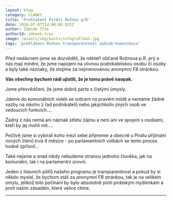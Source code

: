 ```yaml
---
layout: blog
category: CLANKY
title: 'Prohlášení Piráti Rožnov p/R'
date: 2018-07-07T14:00:00.032Z
author: Zdeněk Třos
authorId: zdenek.tros
image: /assets/img/posts/infografika1.jpg
tags: 'prohlášení Rožnov transparentnost způsob-komunikace'
---
```

Před nedávnem jsme se dozvěděli, že někteří občané Rožnova p.R. prý o nás mají mínění, že jsme napojeni na vlivnou podnikatelskou osobu či osoby a byly také náznaky, že stojíme za nejmenovanou anonymní FB stránkou.

**Vás všechny bychom rádi ujistili, že je tomu právě naopak.**

Jsme přesvědčeni, že jsme dobrá parta s čistými úmysly. 

Jdeme do komunálních voleb se srdcem na pravém místě a nemáme žádné vazby na nikoho z řad podnikatelů nebo jakýchkoliv jiných osob ve vedoucích funkcích....

Žádný z nás nemá ani náznak střetu zájmu a není ani ve spojení s osobami, kteří by jej mohli mít....

Pečlivě jsme si vybírali koho mezi sebe přijmeme a obecně u Pirátu přijímání nových členů trvá 4 měsíce - po parlamentních volbách se tento proces hodně zpřísnil...

Také nejsme a snad nikdy nebudeme stranou jednoho člověka, jak na komunální, tak i na parlamentní úrovni. 

Jeden z hlavních pilířů našeho programu je transparentnost a pokud by si někdo myslel, že bychom stáli za anonymní FB stránkou, tak je na velikém omylu, jelikož toto počínání by bylo absolutně proti pirátským myšlenkám a proti našim zásadám, které velice ctíme.
- - -
